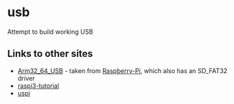 # usb

Attempt to build working USB




## Links to other sites

* [Arm32_64_USB](Arm32_64_USB) - taken from [Raspberry-Pi](https://github.com/LdB-ECM/Raspberry-Pi.git), which also has an SD_FAT32 driver
* [raspi3-tutorial](https://github.com/bztsrc/raspi3-tutorial)
* [uspi](https://github.com/rsta2/uspi)

